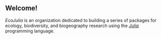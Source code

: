 ## Welcome!

*EcoJulia* is an organization dedicated to building a series of packages for ecology, biodiversity, and biogeography research using the [*Julia*](https://julialang.org/) programming language.
